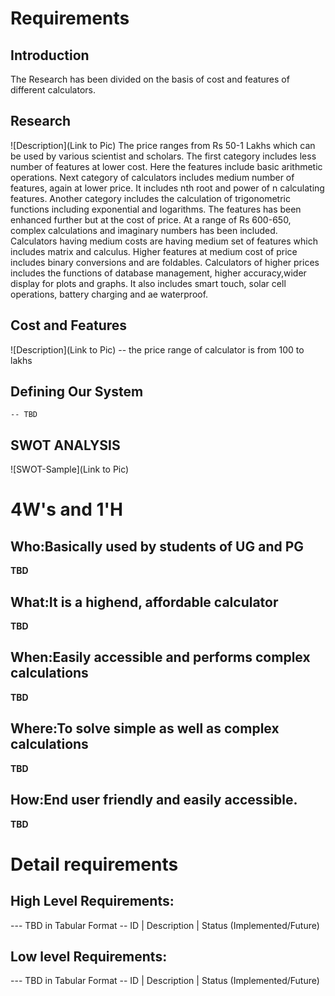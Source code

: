 # Requirements
## Introduction
The Research has been divided on the basis of cost and features of different calculators. 


## Research
![Description](Link to Pic)
The price ranges from Rs 50-1 Lakhs which can be used by various scientist and scholars. The first category includes less number of features at lower cost. Here the features include basic arithmetic operations. Next category of calculators includes medium number of features, again at lower price. It includes nth root and power of n calculating features. Another category includes the calculation of trigonometric functions including exponential and logarithms. The features has been enhanced further but at the cost of price. At a range of Rs 600-650, complex calculations and imaginary numbers has been included. Calculators having medium costs are having medium set of features which includes matrix and calculus. Higher features at medium cost of price includes binary conversions and are foldables. Calculators of higher prices includes the functions of database management, higher accuracy,wider display for plots and graphs. It also includes smart touch, solar cell operations, battery charging and ae waterproof.

## Cost and Features
![Description](Link to Pic)
-- the price range of calculator is from 100 to  lakhs
## Defining Our System
    -- TBD
## SWOT ANALYSIS
![SWOT-Sample](Link to Pic)

# 4W&#39;s and 1&#39;H

## Who:Basically used by students of UG and PG

**TBD**

## What:It is a highend, affordable calculator

**TBD**

## When:Easily accessible and performs complex calculations

**TBD**

## Where:To solve simple as well as complex calculations

**TBD**

## How:End user friendly and easily accessible.

**TBD**

# Detail requirements
## High Level Requirements:
--- TBD in Tabular Format 
-- ID | Description | Status (Implemented/Future)


##  Low level Requirements:
--- TBD in Tabular Format 
-- ID | Description | Status (Implemented/Future)
